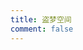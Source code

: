 ```yaml
---
title: 盗梦空间
comment: false
---
```


<NotionVideo block_id="2b7e8290-533b-43ee-b7da-34baed201920" />

